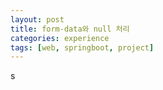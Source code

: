 ```yaml
---
layout: post
title: form-data와 null 처리 
categories: experience
tags: [web, springboot, project]
---
```


s